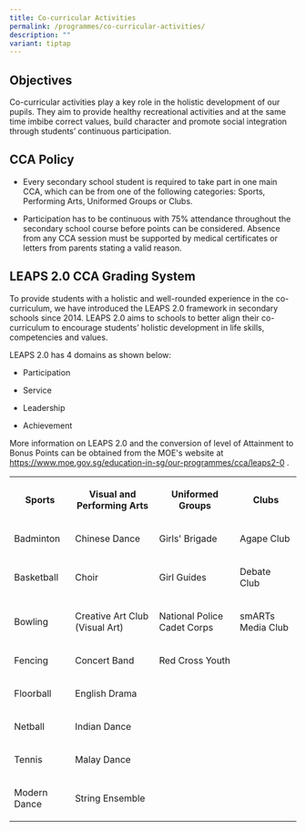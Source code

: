 ```yaml
---
title: Co-curricular Activities
permalink: /programmes/co-curricular-activities/
description: ""
variant: tiptap
---
```

<h2>Objectives</h2>
<p>Co-curricular activities play a key role in the holistic development of
our pupils. They aim to provide healthy recreational activities and at
the same time imbibe correct values, build character and promote social
integration through students’ continuous participation.</p>
<h2>CCA Policy</h2>
<ul>
<li>
<p>Every secondary school&nbsp;student is required to take part in one main
CCA, which can be from one of the following categories:&nbsp;Sports, Performing
Arts,&nbsp;Uniformed Groups or&nbsp;Clubs.</p>
</li>
<li>
<p>Participation has to be continuous with 75% attendance throughout the
secondary school course before points can be considered. Absence from any
CCA session must be supported by medical certificates or letters from parents
stating a valid reason.</p>
</li>
</ul>
<h2>LEAPS 2.0 CCA Grading System</h2>
<p>To provide students with a holistic and well-rounded experience in the
co-curriculum, we have introduced the LEAPS 2.0 framework in secondary
schools since 2014. LEAPS 2.0 aims to schools to better align their co-curriculum
to encourage students’ holistic development in life skills, competencies
and values.</p>
<p>LEAPS 2.0 has 4 domains as shown below:</p>
<ul data-tight="true" class="tight">
<li>
<p>Participation</p>
</li>
<li>
<p>Service</p>
</li>
<li>
<p>Leadership</p>
</li>
<li>
<p>Achievement</p>
</li>
</ul>
<p>More information on LEAPS 2.0 and the conversion of level of Attainment
to Bonus Points can be obtained from the MOE's website at&nbsp; <a href="https://www.moe.gov.sg/education-in-sg/our-programmes/cca/leaps2-0" rel="noopener noreferrer nofollow" target="_blank">https://www.moe.gov.sg/education-in-sg/our-programmes/cca/leaps2-0</a>&nbsp;.</p>
<table>
<tbody>
<tr>
<th rowspan="1" colspan="1">
<p><strong>Sports</strong>
</p>
</th>
<th rowspan="1" colspan="1">
<p><strong>Visual and Performing Arts</strong>
</p>
</th>
<th rowspan="1" colspan="1">
<p><strong>Uniformed Groups</strong>
</p>
</th>
<th rowspan="1" colspan="1">
<p><strong>Clubs</strong>
</p>
</th>
</tr>
<tr>
<td rowspan="1" colspan="1">
<p>Badminton</p>
</td>
<td rowspan="1" colspan="1">
<p>Chinese Dance</p>
</td>
<td rowspan="1" colspan="1">
<p>Girls' Brigade</p>
</td>
<td rowspan="1" colspan="1">
<p>Agape Club</p>
</td>
</tr>
<tr>
<td rowspan="1" colspan="1">
<p>Basketball</p>
</td>
<td rowspan="1" colspan="1">
<p>Choir</p>
</td>
<td rowspan="1" colspan="1">
<p>Girl Guides</p>
</td>
<td rowspan="1" colspan="1">
<p>Debate Club</p>
</td>
</tr>
<tr>
<td rowspan="1" colspan="1">
<p>Bowling</p>
</td>
<td rowspan="1" colspan="1">
<p>Creative Art Club (Visual Art)</p>
</td>
<td rowspan="1" colspan="1">
<p>National Police Cadet Corps</p>
</td>
<td rowspan="1" colspan="1">
<p>smARTs Media Club</p>
</td>
</tr>
<tr>
<td rowspan="1" colspan="1">
<p>Fencing</p>
</td>
<td rowspan="1" colspan="1">
<p>Concert Band</p>
</td>
<td rowspan="1" colspan="1">
<p>Red Cross Youth</p>
</td>
<td rowspan="1" colspan="1">
<p></p>
</td>
</tr>
<tr>
<td rowspan="1" colspan="1">
<p>Floorball</p>
</td>
<td rowspan="1" colspan="1">
<p>English Drama</p>
</td>
<td rowspan="1" colspan="1">
<p></p>
</td>
<td rowspan="1" colspan="1">
<p></p>
</td>
</tr>
<tr>
<td rowspan="1" colspan="1">
<p>Netball</p>
</td>
<td rowspan="1" colspan="1">
<p>Indian Dance</p>
</td>
<td rowspan="1" colspan="1">
<p></p>
</td>
<td rowspan="1" colspan="1">
<p></p>
</td>
</tr>
<tr>
<td rowspan="1" colspan="1">
<p>Tennis</p>
</td>
<td rowspan="1" colspan="1">
<p>Malay Dance</p>
</td>
<td rowspan="1" colspan="1">
<p></p>
</td>
<td rowspan="1" colspan="1">
<p></p>
</td>
</tr>
<tr>
<td rowspan="1" colspan="1">
<p>Modern Dance</p>
</td>
<td rowspan="1" colspan="1">
<p>String Ensemble</p>
</td>
<td rowspan="1" colspan="1">
<p></p>
</td>
<td rowspan="1" colspan="1">
<p></p>
</td>
</tr>
</tbody>
</table>
<p></p>